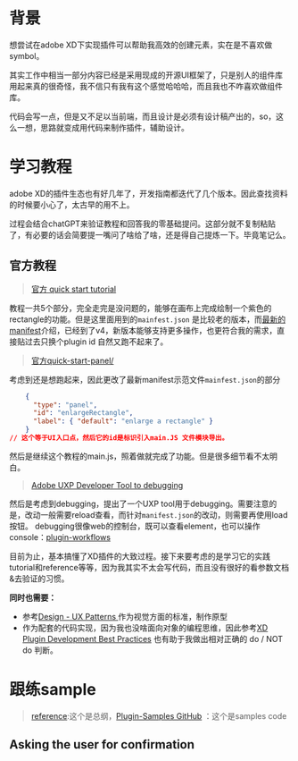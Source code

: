 # 背景

想尝试在adobe XD下实现插件可以帮助我高效的创建元素，实在是不喜欢做symbol。

其实工作中相当一部分内容已经是采用现成的开源UI框架了，只是别人的组件库用起来真的很奇怪，我不信只有我有这个感觉哈哈哈，而且我也不咋喜欢做组件库。

代码会写一点，但是又不足以当前端，而且设计是必须有设计稿产出的，so，这么一想，思路就变成用代码来制作插件，辅助设计。

# 学习教程

adobe XD的插件生态也有好几年了，开发指南都迭代了几个版本。因此查找资料的时候要小心了，太古早的用不上。

过程会结合chatGPT来验证教程和回答我的零基础提问。这部分就不复制粘贴了，有必要的话会简要提一嘴问了啥给了啥，还是得自己提炼一下。毕竟笔记么。

## 官方教程

> [官方 quick start tutorial](https://developer.adobe.com/xd/uxp/develop/tutorials/quick-start/)

教程一共5个部分，完全走完是没问题的，能够在画布上完成绘制一个紫色的rectangle的功能。但是这里面用到的`mainfest.json` 是比较老的版本，而[最新的manifest](https://developer.adobe.com/xd/uxp/develop/plugin-development/plugin-structure/manifest/)介绍，已经到了v4，新版本能够支持更多操作，也更符合我的需求，直接贴过去只换个plugin id 自然又跑不起来了。

> [官方quick-start-panel/](https://developer.adobe.com/xd/uxp/develop/tutorials/quick-start-panel/)

考虑到还是想跑起来，因此更改了最新manifest示范文件`mainfest.json`的部分

```json
    {
      "type": "panel",
      "id": "enlargeRectangle",
      "label": { "default": "enlarge a rectangle" }
    }
// 这个等于UI入口点，然后它的id是标识引入main.JS 文件模块导出。
```

然后是继续这个教程的main.js，照着做就完成了功能。但是很多细节看不太明白。

> [Adobe UXP Developer Tool to debugging](https://developer.adobe.com/xd/uxp/develop/tutorials/debugging/)

然后是考虑到debugging，提出了一个UXP tool用于debugging。需要注意的是，改动一般需要reload查看，而针对`manifest.json`的改动，则需要再使用load按钮。 debugging很像web的控制台，既可以查看element，也可以操作console：[plugin-workflows](https://developer.adobe.com/xd/uxp/develop/plugin-development/devtool/plugin-workflows/)

目前为止，基本搞懂了XD插件的大致过程。接下来要考虑的是学习它的实践tutorial和reference等等，因为我其实不太会写代码，而且没有很好的看参数文档&去验证的习惯。

**同时也需要：**

- 参考[Design - UX Patterns ](https://developer.adobe.com/xd/uxp/design/) 作为视觉方面的标准，制作原型
- 作为配套的代码实现，因为我也没啥面向对象的编程思维，因此参考[XD Plugin Development Best Practices](https://developer.adobe.com/xd/uxp/develop/plugin-development/devbestpractices/) 也有助于我做出相对正确的 do / NOT do 判断。

# 跟练sample

> [reference](https://developer.adobe.com/xd/uxp/develop/reference/):这个是总纲，[Plugin-Samples  GitHub](https://github.dev/AdobeXD/Plugin-Samples) ：这个是samples code

## Asking the user for confirmation

